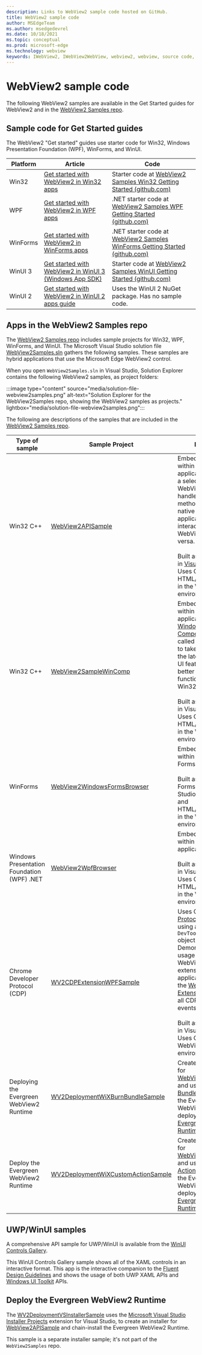```yaml
---
description: Links to WebView2 sample code hosted on GitHub.
title: WebView2 sample code
author: MSEdgeTeam
ms.author: msedgedevrel
ms.date: 10/18/2021
ms.topic: conceptual
ms.prod: microsoft-edge
ms.technology: webview
keywords: IWebView2, IWebView2WebView, webview2, webview, source code, sample code, samples, code samples, WebView sample code, WebView2 sample code
---
```

# WebView2 sample code

The following WebView2 samples are available in the Get Started guides for WebView2 and in the [WebView2 Samples repo](https://github.com/MicrosoftEdge/WebView2Samples).


<!-- ====================================================================== -->
## Sample code for Get Started guides

The WebView2 "Get started" guides use starter code for Win32, Windows Presentation Foundation (WPF), WinForms, and WinUI.

| Platform | Article | Code |
|---|---|---|
| Win32 | [Get started with WebView2 in Win32 apps](./get-started/win32.md) | Starter code at [WebView2 Samples Win32 Getting Started (github.com)](https://github.com/MicrosoftEdge/WebView2Samples/tree/master/GettingStartedGuides/Win32_GettingStarted) |
| WPF | [Get started with WebView2 in WPF apps](./get-started/wpf.md) | .NET starter code at [WebView2 Samples WPF Getting Started (github.com)](https://github.com/MicrosoftEdge/WebView2Samples/tree/master/GettingStartedGuides/WPF_GettingStarted) |
| WinForms | [Get started with WebView2 in WinForms apps](./get-started/winforms.md) | .NET starter code at [WebView2 Samples WinForms Getting Started (github.com)](https://github.com/MicrosoftEdge/WebView2Samples/tree/master/GettingStartedGuides/WinForms_GettingStarted) |
| WinUI 3 | [Get started with WebView2 in WinUI 3 (Windows App SDK)](./get-started/winui.md) | Starter code at [WebView2 Samples WinUI Getting Started (github.com)](https://github.com/MicrosoftEdge/WebView2Samples/tree/master/GettingStartedGuides/WinUI3_GettingStarted) |
| WinUI 2 | [Get started with WebView2 in WinUI 2 apps guide](./get-started/winui2.md) | Uses the WinUI 2 NuGet package.  Has no sample code. |


<!-- ====================================================================== -->
## Apps in the WebView2 Samples repo

The [WebView2 Samples repo](https://github.com/MicrosoftEdge/WebView2Samples) includes sample projects for Win32, WPF, WinForms, and WinUI.  The Microsoft Visual Studio solution file [WebView2Samples.sln](https://github.com/MicrosoftEdge/WebView2Samples/blob/master/SampleApps/WebView2Samples.sln) gathers the following samples.  These samples are hybrid applications that use the Microsoft Edge WebView2 control.

When you open `WebView2Samples.sln` in Visual Studio, Solution Explorer contains the following WebView2 samples, as project folders:

:::image type="content" source="media/solution-file-webview2samples.png" alt-text="Solution Explorer for the WebView2Samples repo, showing the WebView2 samples as projects." lightbox="media/solution-file-webview2samples.png":::

The following are descriptions of the samples that are included in the [WebView2 Samples repo](https://github.com/MicrosoftEdge/WebView2Samples).

| Type of sample | Sample Project | Description |
|---|---|---|
| Win32 C++ | [WebView2APISample](https://github.com/MicrosoftEdge/WebView2Samples/tree/master/SampleApps/WebView2APISample) | Embeds a WebView2 within a Win32 native application.  Showcases a selection of WebView2's event handlers and API methods that allow a native Win32 application to directly interact with a WebView and vice versa.<br/><br/>  Built as a Win32 project in [Visual Studio 2019](https://visualstudio.microsoft.com/vs/).  Uses C++ and HTML/CSS/JavaScript in the WebView2 environment. |
| Win32 C++ | [WebView2SampleWinComp](https://github.com/MicrosoftEdge/WebView2Samples/tree/master/SampleApps/WebView2SampleWinComp) | Embeds a WebView2 within a Win32 native application.  Uses [Windows Runtime Composition APIs](/uwp/api/windows.ui.composition) (also called the Visual layer) to take advantage of the latest Windows 10 UI features and create better look, feel, and functionality in C++ Win32 applications.<br/><br/>  Built as a Win32 project in Visual Studio 2019.  Uses C++ and HTML/CSS/JavaScript in the WebView2 environment. |
| WinForms | [WebView2WindowsFormsBrowser](https://github.com/MicrosoftEdge/WebView2Samples/tree/master/SampleApps/WebView2WindowsFormsBrowser) | Embeds a WebView2 within a Windows Forms application.<br/><br/>  Built as a Windows Forms project in Visual Studio 2019.  Uses C# and HTML/CSS/JavaScript in the WebView2 environment. |
| Windows Presentation Foundation (WPF) .NET | [WebView2WpfBrowser](https://github.com/MicrosoftEdge/WebView2Samples/tree/master/SampleApps/WebView2WpfBrowser) | Embeds a WebView2 within a WPF application.<br/><br/>  Built as a WPF project in Visual Studio 2019.  Uses C# and HTML/CSS/JavaScript in the WebView2 environment. |
| Chrome Developer Protocol (CDP) | [WV2CDPExtensionWPFSample](https://github.com/MicrosoftEdge/WebView2Samples/tree/master/SampleApps/WV2CDPExtensionWPFSample) | Uses Chrome [DevTools Protocol](../devtools-protocol-chromium\index.md) functions using a `DevToolsProtocolHelper` object in WebView2.  Demonstrates the usage patterns of the WebView2 CDP extension in WPF.  This application is built with the [WebView2 CDP Extension](https://aka.ms/webviewcdp) that defines all CDP methods, events, and types.<br/><br/>  Built as a WPF project in Visual Studio 2019.  Uses C# in the WebView2 environment. |
| Deploying the Evergreen WebView2 Runtime | [WV2DeploymentWiXBurnBundleSample](https://github.com/MicrosoftEdge/WebView2Samples/blob/master/SampleApps/WV2DeploymentWiXBurnBundleSample/README.md) | Creates a [WiX](https://wixtoolset.org/) installer for [WebView2APISample](https://github.com/MicrosoftEdge/WebView2Samples/blob/master/SampleApps/WebView2APISample/README.md) and uses [WiX Burn Bundle](https://wixtoolset.org/documentation/manual/v3/bundle/) to chain-install the Evergreen WebView2 Runtime.  For deploying the [Evergreen WebView2 Runtime](concepts/distribution.md) with your app. |
| Deploy the Evergreen WebView2 Runtime | [WV2DeploymentWiXCustomActionSample](https://github.com/MicrosoftEdge/WebView2Samples/blob/master/SampleApps/WV2DeploymentWiXCustomActionSample/README.md) | Creates a [WiX](https://wixtoolset.org/) installer for [WebView2APISample](https://github.com/MicrosoftEdge/WebView2Samples/blob/master/SampleApps/WebView2APISample/README.md) and uses [WiX Custom Action](https://wixtoolset.org/documentation/manual/v3/wixdev/extensions/authoring_custom_actions.html) to chain-install the Evergreen WebView2 Runtime.  For deploying the [Evergreen WebView2 Runtime](concepts/distribution.md) with your app. |


<!-- ====================================================================== -->
## UWP/WinUI samples

A comprehensive API sample for UWP/WinUI is available from the [WinUI Controls Gallery](https://github.com/microsoft/Xaml-Controls-Gallery/tree/winui3preview).

This WinUI Controls Gallery sample shows all of the XAML controls in an interactive format.  This app is the interactive companion to the [Fluent Design Guidelines](/windows/uwp/design/basics/) and shows the usage of both UWP XAML APIs and [Windows UI Toolkit](/uwp/toolkits/winui/) APIs.


<!-- ====================================================================== -->
## Deploy the Evergreen WebView2 Runtime

The [WV2DeploymentVSInstallerSample](https://github.com/MicrosoftEdge/WebView2Samples/blob/master/SampleApps/WV2DeploymentVSInstallerSample/README.md) uses the [Microsoft Visual Studio Installer Projects](https://marketplace.visualstudio.com/items?itemName=visualstudioclient.MicrosoftVisualStudio2017InstallerProjects) extension for Visual Studio, to create an installer for [WebView2APISample](https://github.com/MicrosoftEdge/WebView2Samples/blob/master/SampleApps/WebView2APISample/README.md) and chain-install the Evergreen WebView2 Runtime.

This sample is a separate installer sample; it's not part of the `WebView2Samples` repo.
